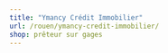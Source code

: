 ```yaml
---
title: "Ymancy Crédit Immobilier"
url: /rouen/ymancy-credit-immobilier/
shop: prêteur sur gages
---
```

